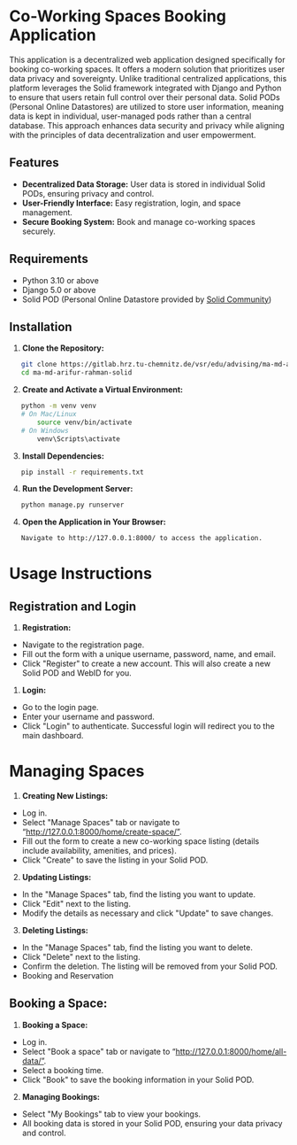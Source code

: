 # Co-Working Spaces Booking Application

This application is a decentralized web application designed specifically for booking co-working spaces. It offers a modern solution that prioritizes user data privacy and sovereignty. Unlike traditional centralized applications, this platform leverages the Solid framework integrated with Django and Python to ensure that users retain full control over their personal data. Solid PODs (Personal Online Datastores) are utilized to store user information, meaning data is kept in individual, user-managed pods rather than a central database. This approach enhances data security and privacy while aligning with the principles of data decentralization and user empowerment.

## Features

- **Decentralized Data Storage:** User data is stored in individual Solid PODs, ensuring privacy and control.
- **User-Friendly Interface:** Easy registration, login, and space management.
- **Secure Booking System:** Book and manage co-working spaces securely.

## Requirements

- Python 3.10 or above
- Django 5.0 or above
- Solid POD (Personal Online Datastore provided by [Solid Community](https://solidcommunity.net/))

## Installation

1. **Clone the Repository:**

```sh
   git clone https://gitlab.hrz.tu-chemnitz.de/vsr/edu/advising/ma-md-arifur-rahman-solid.git
   cd ma-md-arifur-rahman-solid

```

2. **Create and Activate a Virtual Environment:**

```sh
   python -m venv venv
   # On Mac/Linux
       source venv/bin/activate
   # On Windows
       venv\Scripts\activate
```

3. **Install Dependencies:**
```sh
   pip install -r requirements.txt
```
4. **Run the Development Server:**

```sh
   python manage.py runserver
```

4. **Open the Application in Your Browser:**

```sh
   Navigate to http://127.0.0.1:8000/ to access the application.
```

# Usage Instructions

## Registration and Login

1. **Registration:**

- Navigate to the registration page.
- Fill out the form with a unique username, password, name, and email.
- Click "Register" to create a new account. This will also create a new Solid POD and WebID for you.

1. **Login:**

- Go to the login page.
- Enter your username and password.
- Click "Login" to authenticate. Successful login will redirect you to the main dashboard.

# Managing Spaces

1. **Creating New Listings:**

- Log in.
- Select "Manage Spaces" tab or navigate to
  “http://127.0.0.1:8000/home/create-space/”.
- Fill out the form to create a new co-working space listing (details include availability, amenities, and prices).
- Click "Create" to save the listing in your Solid POD.

2. **Updating Listings:**

- In the "Manage Spaces" tab, find the listing you want to update.
- Click "Edit" next to the listing.
- Modify the details as necessary and click "Update" to save changes.

3. **Deleting Listings:**

- In the "Manage Spaces" tab, find the listing you want to delete.
- Click "Delete" next to the listing.
- Confirm the deletion. The listing will be removed from your Solid POD.
- Booking and Reservation

## Booking a Space:

1. **Booking a Space:**

- Log in.
- Select "Book a space" tab or navigate to
  “http://127.0.0.1:8000/home/all-data/”.
- Select a booking time.
- Click "Book" to save the booking information in your Solid POD.

2. **Managing Bookings:**

- Select "My Bookings" tab to view your bookings.
- All booking data is stored in your Solid POD, ensuring your data privacy and control.

